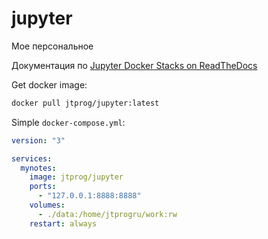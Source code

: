 # jupyter

Мое персональное

Документация по [Jupyter Docker Stacks on ReadTheDocs](http://jupyter-docker-stacks.readthedocs.io/en/latest/index.html)

Get docker image:

```bash
docker pull jtprog/jupyter:latest
```

Simple `docker-compose.yml`:

```yaml
version: "3"

services:
  mynotes:
    image: jtprog/jupyter
    ports:
      - "127.0.0.1:8888:8888"
    volumes:
      - ./data:/home/jtprogru/work:rw
    restart: always
```

